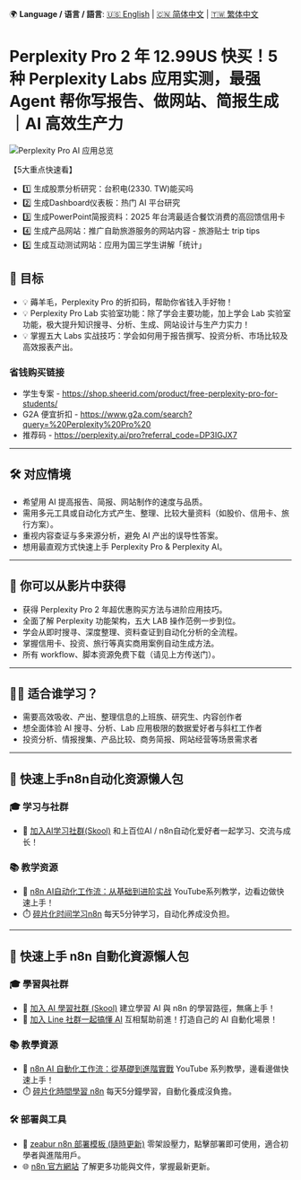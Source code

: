🌍 **Language / 语言 / 語言**: [🇺🇸 English](./readme-en.md) | [🇨🇳 简体中文](./readme-cn.md) | [🇹🇼 繁体中文](./readme.md)

# Perplexity Pro 2 年 12.99US 快买！5 种 Perplexity Labs 应用实测，最强 Agent 帮你写报告、做网站、简报生成｜AI 高效生产力

![Perplexity Pro AI 应用总览](https://github.com/qwedsazxc78/ai-automation-n8n/blob/main/n8n/36-perplexity-5-lab/cover.png?raw=true)

【5大重点快速看】

* 1️⃣ 生成股票分析研究：台积电(2330. TW)能买吗
* 2️⃣ 生成Dashboard仪表板：热门 AI 平台研究
* 3️⃣ 生成PowerPoint简报资料：2025 年台湾最适合餐饮消费的高回馈信用卡
* 4️⃣ 生成产品网站：推广自助旅游服务的网站内容 - 旅游贴士 trip tips
* 5️⃣ 生成互动测试网站：应用为国三学生讲解「统计」

## 🎯 目标

* 💡 薅羊毛，Perplexity Pro 的折扣码，帮助你省钱入手好物！
* 💡 Perplexity Pro Lab 实验室功能：除了学会主要功能，加上学会 Lab 实验室功能，极大提升知识搜寻、分析、生成、网站设计与生产力实力！
* 💡 掌握五大 Labs 实战技巧：学会如何用于报告撰写、投资分析、市场比较及高效报表产出。

### 省钱购买链接

* 学生专案 - https://shop.sheerid.com/product/free-perplexity-pro-for-students/
* G2A 便宜折扣 - https://www.g2a.com/search?query=%20Perplexity%20Pro%20
* 推荐码 - https://perplexity.ai/pro?referral_code=DP3IGJX7

---

## 🛠️ 对应情境

* 希望用 AI 提高报告、简报、网站制作的速度与品质。
* 需用多元工具或自动化方式产生、整理、比较大量资料（如股价、信用卡、旅行方案）。
* 重视内容查证与多来源分析，避免 AI 产出的误导性答案。
* 想用最直观方式快速上手 Perplexity Pro & Perplexity AI。

---

## 🎥 你可以从影片中获得

* 获得 Perplexity Pro 2 年超优惠购买方法与进阶应用技巧。
* 全面了解 Perplexity 功能架构，五大 LAB 操作范例一步到位。
* 学会从即时搜寻、深度整理、资料查证到自动化分析的全流程。
* 掌握信用卡、投资、旅行等真实商用案例自动生成方法。
* 所有 workflow、脚本资源免费下载（请见上方传送门）。

---

## 👩‍💻 适合谁学习？

* 需要高效吸收、产出、整理信息的上班族、研究生、内容创作者
* 想全面体验 AI 搜寻、分析、Lab 应用极限的数据爱好者与斜杠工作者
* 投资分析、情报搜集、产品比较、商务简报、网站经营等场景需求者

---

## 🚀 快速上手n8n自动化资源懒人包

### 🎓 学习与社群

* 🔗 [加入AI学习社群(Skool)](https://www.skool.com/ai-brain-alex/about?ref=5dde9b20e8e7432aa9a01df6e89685f4)
  和上百位AI / n8n自动化爱好者一起学习、交流与成长！

### 📚 教学资源

* 🎥 [n8n AI自动化工作流：从基础到进阶实战](https://youtube.com/playlist?list=PLUf88uk7T54I83MBdbuXgUuA8rVklF4FA&si=wHsQw8YJu-erSdLd)
  YouTube系列教学，边看边做快速上手！
* ⏱️ [碎片化时间学习n8n](https://youtube.com/playlist?list=PLUf88uk7T54Iv6LV2NFgdTghaX2cPhtgH&si=G3gj2qn179ZFUqAZ)
  每天5分钟学习，自动化养成没负担。

---

## 🚀 快速上手 n8n 自動化資源懶人包

### 🎓 學習與社群

* 🔗 [加入 AI 學習社群 (Skool)](https://www.skool.com/ai-brain-alex/about?ref=5dde9b20e8e7432aa9a01df6e89685f4)
  建立學習 AI 與 n8n 的學習路徑，無痛上手！
* 🔗 [加入 Line 社群一起搞懂 AI](https://line.me/ti/g2/ZypIgLSzVPweRBgBqKvaRU10WEmnotuZOr7Lpg)
  互相幫助前進！打造自己的 AI 自動化場景！

### 📚 教學資源

* 🎥 [n8n AI 自動化工作流：從基礎到進階實戰](https://youtube.com/playlist?list=PLUf88uk7T54I83MBdbuXgUuA8rVklF4FA&si=wHsQw8YJu-erSdLd)
  YouTube 系列教學，邊看邊做快速上手！
* ⏱️ [碎片化時間學習 n8n](https://youtube.com/playlist?list=PLUf88uk7T54Iv6LV2NFgdTghaX2cPhtgH&si=G3gj2qn179ZFUqAZ)
  每天5分鐘學習，自動化養成沒負擔。

### 🛠️ 部署與工具

* 🧩 [zeabur n8n 部署模板 (隨時更新)](https://zeabur.com/zh-TW/templates/0TUVZ7?referralDesktop=qwedsazxc78)
  零架設壓力，點擊部署即可使用，適合初學者與進階用戶。
* 🌐 [n8n 官方網站](https://n8n.io/)
  了解更多功能與文件，掌握最新更新。
